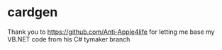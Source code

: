 # cardgen
Thank you to https://github.com/Anti-Apple4life for letting me base my VB.NET code from his C# tymaker branch
